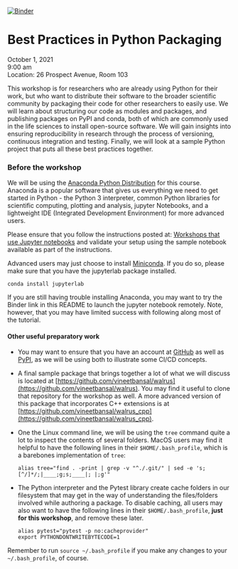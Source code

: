 [![Binder](https://mybinder.org/badge_logo.svg)](https://mybinder.org/v2/gh/vineetbansal/python_packaging/HEAD)

# Best Practices in Python Packaging 

October 1, 2021\
9:00 am\
Location: 26 Prospect Avenue, Room 103

This workshop is for researchers who are already using Python for their work, but who want to distribute
their software to the broader scientific community by packaging their code for other researchers to easily use.
We will learn about structuring our code as modules and packages, and publishing packages on PyPI and conda,
both of which are commonly used in the life sciences to install open-source software. We will gain insights
into ensuring reproducibility in research through the process of versioning, continuous integration and testing.
Finally, we will look at a sample Python project that puts all these best practices together.

### Before the workshop

We will be using the [Anaconda Python Distribution](https://www.anaconda.com/download) for this course. Anaconda is a popular software that gives us everything we need to get started in Python - the Python 3 interpreter, common Python libraries for scientific computing, plotting and analysis, jupyter Notebooks, and a lightweight IDE (Integrated Development Environment) for more advanced users.

Please ensure that you follow the instructions posted at:
[Workshops that use Jupyter notebooks](https://researchcomputing.princeton.edu/learn/workshops-live-trainings/requirements-picscie-virtual-workshops#jupyter)
and validate your setup using the sample notebook available as part of the instructions.

 Advanced users may just choose to install [Miniconda](https://docs.conda.io/en/latest/miniconda.html). If you do so, please make sure that you have the jupyterlab package installed.
```
conda install jupyterlab 
```

If you are still having trouble installing Anaconda, you may want to try the Binder link in this README to launch the jupyter notebook remotely. Note, however, that you may have limited success with following along most of the tutorial.

#### Other useful preparatory work

- You may want to ensure that you have an account at [GitHub](https://github.com/) as well as [PyPI](https://pypi.org/), as we will be using both to illustrate some CI/CD concepts.

- A final sample package that brings together a lot of what we will discuss is located at [https://github.com/vineetbansal/walrus](https://github.com/vineetbansal/walrus). You may find it useful to clone that repository for the workshop as well. A more advanced version of this package that incorporates C++ extensions is at [https://github.com/vineetbansal/walrus_cpp](https://github.com/vineetbansal/walrus_cpp).

- One the Linux command line, we will be using the `tree` command quite a lot to inspect the contents of several folders. MacOS users may find it helpful to have the following lines in their `$HOME/.bash_profile`, which is a barebones implementation of `tree`:
  ```
  alias tree="find . -print | grep -v "^./.git/" | sed -e 's;[^/]*/;|____;g;s;____|; |;g'"
  ```

- The Python interpreter and the Pytest library create cache folders in our filesystem that may get in the way of understanding the files/folders involved while authoring a package. To disable caching, all users may also want to have the following lines in their `$HOME/.bash_profile`, **just for this workshop**, and remove these later.
  ```
  alias pytest="pytest -p no:cacheprovider"
  export PYTHONDONTWRITEBYTECODE=1
  ```

 Remember to run `source ~/.bash_profile` if you make any changes to your `~/.bash_profile`, of course.
